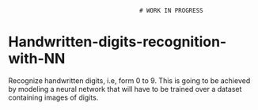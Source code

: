                                          # WORK IN PROGRESS
# Handwritten-digits-recognition-with-NN
Recognize handwritten digits, i.e, form 0 to 9. This is going to be achieved by modeling a neural network that will have to be trained over a dataset containing images of digits.

